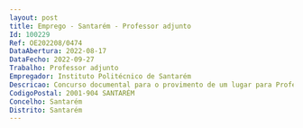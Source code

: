 ```yaml
--- 
layout: post
title: Emprego - Santarém - Professor adjunto
Id: 100229
Ref: OE202208/0474
DataAbertura: 2022-08-17
DataFecho: 2022-09-27
Trabalho: Professor adjunto
Empregador: Instituto Politécnico de Santarém
Descricao: Concurso documental para o provimento de um lugar para Professor Adjunto das áreas disciplinares de Genética, Fisiologia Vegetal e Agro  Biotecnologia, da Escola Superior Agrária de Santarém, do Instituto Politécnico de Santarém (IPSantarém).
CodigoPostal: 2001-904 SANTARÉM
Concelho: Santarém
Distrito: Santarém
--- 
```

